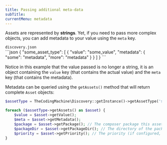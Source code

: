 ```yaml
---
title: Passing additional meta-data
subTitle: 
currentMenu: metadata
---
```


Assets are represented by **strings**. Yet, if you need to pass more complex objects, you can add metadata to your value using the `meta` key.

<div class="text-center"><code>discovery.json</code></div>
```json
{
    "some_asset_type": [
        {
            "value": "some_value",
            "metadata": {
                "some": "metadata",
                "more": "metadata"
            }
        }
    ]
}
```

Notice in this example that the value passed is no longer a string, it is an object containing the `value` key (that contains the actual value) and the `meta` key (that contains the metadata).

Metadata can be queried using the `getAssets()` method that will return complete `Asset` objects:

```php
$assetType = TheCodingMachine\Discovery::getInstance()->getAssetType('some_asset_type');

foreach ($assetType->getAssets() as $asset) {
    $value = $asset->getValue();
    $meta = $asset->getMetadata();
    $package = $asset->getPackage(); // The composer package this asset comes from
    $packageDir = $asset->getPackageDir(); // The directory of the package
    $priority = $asset->getPriority(); // The priority (if configured, see below)
}
```